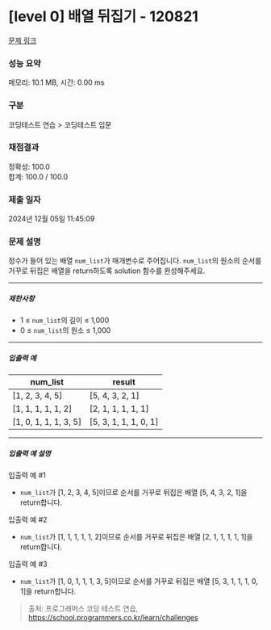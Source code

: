 # [level 0] 배열 뒤집기 - 120821 

[문제 링크](https://school.programmers.co.kr/learn/courses/30/lessons/120821) 

### 성능 요약

메모리: 10.1 MB, 시간: 0.00 ms

### 구분

코딩테스트 연습 > 코딩테스트 입문

### 채점결과

정확성: 100.0<br/>합계: 100.0 / 100.0

### 제출 일자

2024년 12월 05일 11:45:09

### 문제 설명

<p>정수가 들어 있는 배열 <code>num_list</code>가 매개변수로 주어집니다. <code>num_list</code>의 원소의 순서를 거꾸로 뒤집은 배열을 return하도록 solution 함수를 완성해주세요.</p>

<hr>

<h5>제한사항</h5>

<ul>
<li>1 ≤ <code>num_list</code>의 길이 ≤ 1,000</li>
<li>0 ≤ <code>num_list</code>의 원소 ≤ 1,000</li>
</ul>

<hr>

<h5>입출력 예</h5>
<table class="table">
        <thead><tr>
<th>num_list</th>
<th>result</th>
</tr>
</thead>
        <tbody><tr>
<td>[1, 2, 3, 4, 5]</td>
<td>[5, 4, 3, 2, 1]</td>
</tr>
<tr>
<td>[1, 1, 1, 1, 1, 2]</td>
<td>[2, 1, 1, 1, 1, 1]</td>
</tr>
<tr>
<td>[1, 0, 1, 1, 1, 3, 5]</td>
<td>[5, 3, 1, 1, 1, 0, 1]</td>
</tr>
</tbody>
      </table>
<hr>

<h5>입출력 예 설명</h5>

<p>입출력 예 #1</p>

<ul>
<li><code>num_list</code>가 [1, 2, 3, 4, 5]이므로 순서를 거꾸로 뒤집은 배열 [5, 4, 3, 2, 1]을 return합니다.</li>
</ul>

<p>입출력 예 #2</p>

<ul>
<li><code>num_list</code>가 [1, 1, 1, 1, 1, 2]이므로 순서를 거꾸로 뒤집은 배열 [2, 1, 1, 1, 1, 1]을 return합니다.</li>
</ul>

<p>입출력 예 #3</p>

<ul>
<li><code>num_list</code>가 [1, 0, 1, 1, 1, 3, 5]이므로 순서를 거꾸로 뒤집은 배열 [5, 3, 1, 1, 1, 0, 1]을 return합니다.</li>
</ul>


> 출처: 프로그래머스 코딩 테스트 연습, https://school.programmers.co.kr/learn/challenges